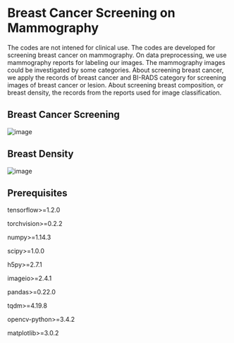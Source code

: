 # Breast Cancer Screening on Mammography

The codes are not intened for clinical use. The codes are developed for screening breast cancer on mammography. On data preprocessing, we use mammography reports for labeling our images. The mammography images could be investigated by some categories. About screening breast cancer, we apply the records of breast cancer and BI-RADS category for screening images of breast cancer or lesion. About screening breast composition, or breast density, the records from the reports used for image classification.

## Breast Cancer Screening
![image](https://github.com/cgmhaicenter/Breast_Cancer_Screening_on_Mammography/blob/master/breast_cancer.png)

## Breast Density
![image](https://github.com/cgmhaicenter/Breast_Cancer_Screening_on_Mammography/blob/master/breast_density.png)

## Prerequisites

tensorflow>=1.2.0

torchvision>=0.2.2

numpy>=1.14.3

scipy>=1.0.0

h5py>=2.7.1

imageio>=2.4.1

pandas>=0.22.0

tqdm>=4.19.8

opencv-python>=3.4.2

matplotlib>=3.0.2
